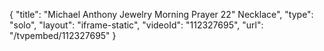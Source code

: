 {
    "title": "Michael Anthony Jewelry Morning Prayer 22\" Necklace",
    "type": "solo",
    "layout": "iframe-static",
    "videoId": "112327695",
    "url": "\/tvpembed\/112327695"
}